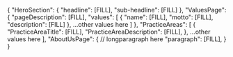{
    "HeroSection": {
        "headline": [FILL],
        "sub-headline": [FILL]
      },
    "ValuesPage": {
      "pageDescription": [FILL],
      "values": [
        {
          "name": [FILL],
          "motto": [FILL],
          "description": [FILL]
        },
        ...other values here
      ]
    },
    "PracticeAreas": [
        {
            "PracticeAreaTitle": [FILL],
            "PracticeAreaDescription": [FILL],
        },
        ...other values here
    ],
    "AboutUsPage": {
        // longparagraph here
        "paragraph": [FILL],
    }    
  }